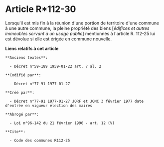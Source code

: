 # Article R*112-30

Lorsqu'il est mis fin à la réunion d'une portion de territoire d'une commune à une autre commune, la pleine propriété des
biens [*édifices et autres immeubles servant à un usage public*] mentionnés à l'article R. 112-25 lui est dévolue si elle est
érigée en commune nouvelle.

**Liens relatifs à cet article**

	**Anciens textes**:

	  - Décret n°59-189 1959-01-22 art. 7 al. 2

	**Codifié par**:

	  - Décret n°77-91 1977-01-27

	**Créé par**:

	  - Décret n°77-91 1977-01-27 JORF et JONC 3 février 1977 date d'entrée en vigueur élection des maires

	**Abrogé par**:

	  - Loi n°96-142 du 21 février 1996 - art. 12 (V)

	**Cite**:

	  - Code des communes R112-25
